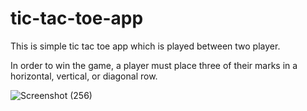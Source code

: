 # tic-tac-toe-app
This is simple tic tac toe app which is played between two player.


In order to win the game, a player must place three of their marks in a horizontal, vertical, or diagonal row.





![Screenshot (256)](https://user-images.githubusercontent.com/59762599/119400290-99e81580-bcf7-11eb-975e-4e29080558eb.png)

